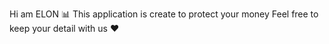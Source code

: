 Hi am ELON 📊 
This application is create to protect your money
Feel free to keep your detail with us ♥️
